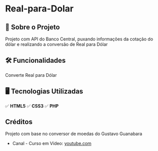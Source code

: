# Real-para-Dolar

## 📖 Sobre o Projeto
Projeto com API do Banco Central, puxando informações da cotação do dólar e realizando a conversão de Real para Dólar

## 🛠️ Funcionalidades
Converte Real para Dólar

## 🖥 Tecnologias Utilizadas
✅ **HTML5** 
✅ **CSS3**
✅ **PHP**

## Créditos
Projeto com base no conversor de moedas do Gustavo Guanabara
- Canal - Curso em Vídeo: [youtube.com](https://www.youtube.com/c/CursoemV%C3%ADdeo)
